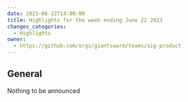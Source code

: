 ```yaml
---
date: 2023-06-22T14:00:00
title: Highlights for the week ending June 22 2023
changes_categories:
  - Highlights
owner:
  - https://github.com/orgs/giantswarm/teams/sig-product
---
```


## General

 Nothing to be announced
 
 